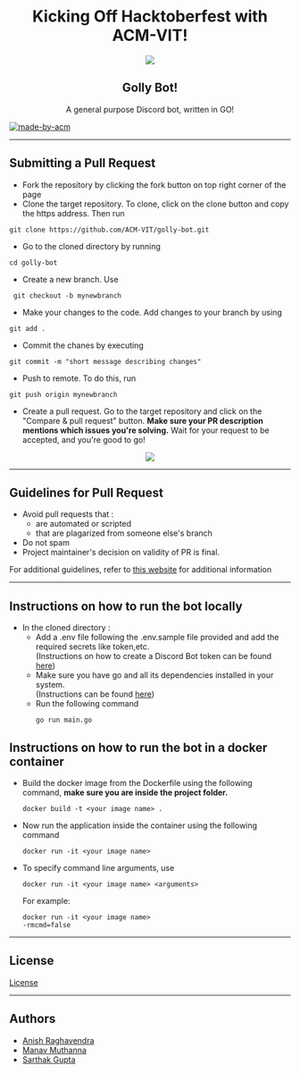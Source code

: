 <h1 align="center">Kicking Off Hacktoberfest with ACM-VIT!</h1>
<p align="center">
<img src="./banner.png">
</p>

<h2 align="center"> Golly Bot! </h2>

<p align="center"> 
A general purpose Discord bot, written in GO!
</p>

<p>
  <a href="https://acmvit.in/" target="_blank">
    <img alt="made-by-acm" src="https://img.shields.io/badge/MADE%20BY-ACM%20VIT-blue?style=for-the-badge" />
  </a>
    <!-- Uncomment the below line to add the license badge. Make sure the right license badge is reflected. -->
    <!-- <img alt="license" src="https://img.shields.io/badge/License-MIT-green.svg?style=for-the-badge" /> -->
    <!-- forks/stars/tech stack in the form of badges from https://shields.io/ -->
</p>

---
## Submitting a Pull Request

 * Fork the repository by clicking the fork button on top right corner of the page
 * Clone the target repository. To clone, click on the clone button and copy the https address. Then run 
 <pre><code>git clone https://github.com/ACM-VIT/golly-bot.git</code></pre>
* Go to the cloned directory by running 
<pre><code>cd golly-bot</code></pre>
* Create a new branch. Use 
<pre><code> git checkout -b mynewbranch</code></pre>
* Make your changes to the code. Add changes to your branch by using 
<pre><code>git add .</code></pre>
* Commit the chanes by executing
<pre><code>git commit -m "short message describing changes"</code></pre>
* Push to remote. To do this, run 
<pre><code>git push origin mynewbranch</code></pre>
* Create a pull request. Go to the target repository and click on the "Compare & pull request" button. **Make sure your PR description mentions which issues you're solving.** Wait for your request to be accepted, and you're good to go!
<p align="center"><img src="https://drive.google.com/u/1/uc?id=1f9JKAR-kRvCRGxIs_SAvegaYDPx53T9G&export=download"></img></p>

---
## Guidelines for Pull Request

<!-- general guidelines here -->
  * Avoid pull requests that :
      * are automated or scripted
      * that are plagarized from someone else's branch
  * Do not spam
  * Project maintainer's decision on validity of PR is final.

  For additional guidelines, refer to [this website](https://hacktoberfest.com/participation/) for additional information

---

## Instructions on how to run the bot locally
 
  * In the cloned directory :
     * Add a .env file following the .env.sample file provided and add the required secrets like token,etc. <br>(Instructions on how to create a Discord Bot token can be found [here](https://www.writebots.com/discord-bot-token/))
     * Make sure you have go and all its dependencies installed in your system. 
       <br>(Instructions can be found [here](https://go.dev/doc/install))
     * Run the following command
       <pre><code>go run main.go</code></pre>
## Instructions on how to run the bot in a docker container

  * Build the docker image from the Dockerfile using the following command, **make sure you are inside the project folder.**
    <pre><code>docker build -t &lt;your image name&gt; .</pre></code>
  * Now run the application inside the container using the following command
    <pre><code>docker run -it &lt;your image name&gt;</pre></code>
  * To specify command line arguments, use
    <pre><code>docker run -it &lt;your image name&gt; &lt;arguments&gt;</pre></code> 
    For example:<pre><code>docker run -it &lt;your image name&gt; -rmcmd=false</pre></code>
  
<!-- ---
## Overview

The overview starts here. Random text about the project, motive, how, what, why etc.

---
## Usage
How To, Features, Installation etc. as subheadings in this section. example

Lets get started!
```console
git remote add
git fetch
git merge
``` -->

---
## License
[License](LICENSE)

---
## Authors

  - [Anish Raghavendra](https://github.com/z404)
  - [Manav Muthanna](https://github.com/ManavMuthanna)
  - [Sarthak Gupta](https://github.com/gptsarthak)  
<!-- **Contributors:** Generate contributors list using this link - https://contributors-img.web.app/preview -->
